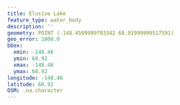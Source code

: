 ```yaml
---
title: Elusive Lake
feature_type: water_body
description: ''
geometry: POINT (-148.4599999793342 68.91999999517591)
geo_error: 1000.0
bbox:
  xmin: -148.46
  ymin: 68.92
  xmax: -148.46
  ymax: 68.92
longitude: -148.46
latitude: 68.92
OSM: .na.character
---
```

